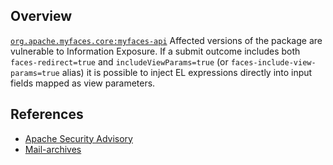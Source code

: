 ## Overview
[`org.apache.myfaces.core:myfaces-api`](http://search.maven.org/#search%7Cga%7C1%7Ca%3A%22myfaces-api%22)
Affected versions of the package are vulnerable to Information Exposure. If a submit outcome includes both `faces-redirect=true` and `includeViewParams=true` (or `faces-include-view-params=true` alias) it is possible to inject EL expressions directly into input fields mapped as view parameters.

## References
- [Apache Security Advisory](https://issues.apache.org/jira/browse/MYFACES-3405)
- [Mail-archives](http://mail-archives.apache.org/mod_mbox/www-announce/201112.mbox/%3C4EDCD709.8050605@apache.org%3E)
